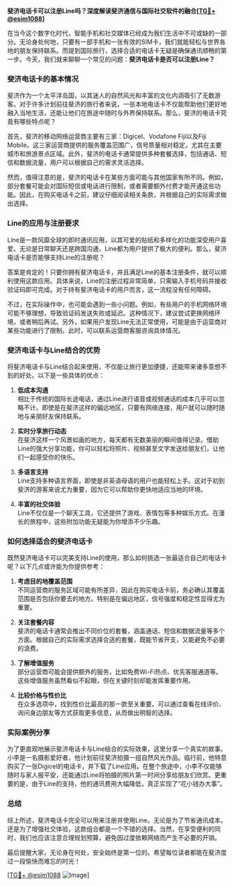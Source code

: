 **斐济电话卡可以注册Line吗？深度解读斐济通信与国际社交软件的融合[[TG💪+ @esim1088](https://t.me/s/esim1088)]**

在当今这个数字化时代，智能手机和社交媒体已经成为我们生活中不可或缺的一部分。无论身处何地，只要有一部手机和一张有效的SIM卡，我们就能轻松与世界各地的朋友保持联系。而提到国际旅行，选择合适的电话卡无疑是确保通讯顺畅的第一步。今天，我们就来聊聊一个常见的问题：**斐济电话卡是否可以注册Line？**

### 斐济电话卡的基本情况

斐济作为一个太平洋岛国，以其迷人的自然风光和丰富的文化内涵吸引了无数游客。对于许多计划前往斐济的旅行者来说，一张本地电话卡不仅能帮助他们更好地融入当地生活，还能让他们在旅途中随时与外界保持联系。那么，斐济的电话卡究竟有哪些特点呢？

首先，斐济的移动网络运营商主要有三家：Digicel、Vodafone Fiji以及Fiji Mobile。这三家运营商提供的服务覆盖范围广，信号质量相对稳定，尤其在主要城市和旅游景点区域。此外，斐济的电话卡通常提供多种套餐选择，包括通话、短信和数据流量，用户可以根据自己的需求灵活选择。

然而，值得注意的是，斐济的电话卡在某些方面可能与其他国家有所不同。例如，部分套餐可能会对国际短信或电话进行限制，或者需要额外付费才能开通这些功能。因此，在购买电话卡之前，建议仔细阅读相关条款，并根据自己的实际需求做出选择。

### Line的应用与注册要求

Line是一款风靡全球的即时通讯应用，以其可爱的贴纸和多样化的功能深受用户喜爱。无论是日常聊天还是跨国沟通，Line都为用户提供了极大的便利。那么，斐济电话卡是否能够支持Line的注册呢？

答案是肯定的！只要你拥有斐济电话卡，并且满足Line的基本注册条件，就可以顺利使用这款应用。具体来说，Line的注册过程非常简单，只需输入手机号码并接收验证码即可完成。对于持有斐济电话卡的用户而言，这一流程没有任何障碍。

不过，在实际操作中，也可能会遇到一些小问题。例如，有些用户的手机网络环境可能不够理想，导致验证码发送失败或延迟。这种情况下，建议尝试更换网络环境，或者稍后再试。另外，如果用户发现Line无法正常使用，可能是由于运营商对某些功能进行了限制。此时，可以联系运营商客服咨询具体情况。

### 斐济电话卡与Line结合的优势

将斐济电话卡与Line结合起来使用，不仅能让旅行更加便捷，还能带来诸多意想不到的好处。以下是一些具体的优点：

1. **低成本沟通**  
   相比于传统的国际长途电话，通过Line进行语音或视频通话的成本几乎可以忽略不计。即使是在斐济这样的偏远地区，只要有网络连接，用户就可以随时随地与亲朋好友保持联系。

2. **实时分享旅行动态**  
   在斐济这样一个风景如画的地方，每天都有无数美丽的瞬间值得记录。借助Line的强大分享功能，你可以轻松将照片、视频甚至文字发送给朋友们，让他们一起感受你的快乐。

3. **多语言支持**  
   Line支持多种语言界面，即使是非英语母语的用户也能轻松上手。这对于初到斐济的游客来说尤为重要，因为它可以帮助你更快地适应当地的环境。

4. **丰富的社交体验**  
   Line不仅仅是一个聊天工具，它还提供了游戏、表情包等多种娱乐方式。在漫长的旅程中，这些附加功能无疑能为你增添不少乐趣。

### 如何选择适合的斐济电话卡

既然斐济电话卡可以完美支持Line的使用，那么如何挑选一张最适合自己的电话卡呢？以下几点或许能为你提供参考：

1. **考虑目的地覆盖范围**  
   不同运营商的服务区域可能有所差异，因此在购买电话卡前，务必确认其覆盖范围是否包括你要去的地方。特别是在偏远地区，信号强度和稳定性显得尤为重要。

2. **关注套餐内容**  
   斐济的电话卡通常会推出不同价位的套餐，涵盖通话、短信和数据流量等多个方面。根据自己的实际需求选择合适的套餐，既能节省开支，又能避免不必要的浪费。

3. **了解增值服务**  
   部分运营商可能会提供额外的服务，比如免费Wi-Fi热点、优先客服通道等。这些增值服务虽然看似不起眼，但在关键时刻却能发挥重要作用。

4. **比较价格与性价比**  
   在众多选项中，找到性价比最高的那一款至关重要。可以通过查看在线评价、询问身边朋友等方式获取更多信息，从而做出明智的选择。

### 实际案例分享

为了更直观地展示斐济电话卡与Line结合的实际效果，这里分享一个真实的故事。小李是一名摄影爱好者，他计划前往斐济拍摄一组自然风光作品。临行前，他特意购买了一张Digicel的电话卡，并下载了Line应用。在整个旅途中，小李不仅能够随时与家人报平安，还能通过Line将拍摄的照片第一时间分享给朋友们欣赏。更重要的是，由于Line的支持，他的通讯费用大幅降低，真正实现了“花小钱办大事”。

### 总结

综上所述，斐济电话卡完全可以用来注册并使用Line。无论是为了节省通讯成本，还是为了增强社交体验，这款组合都是一个不错的选择。当然，在享受便利的同时，我们也应该注意合理规划预算，避免因过度依赖网络而产生不必要的开销。

最后提醒大家，无论身在何处，安全始终是第一位的。希望每位读者都能在斐济度过一段愉快而难忘的时光！

[[TG💪+ @esim1088](https://t.me/s/esim1088) ![Image](https://i.postimg.cc/4NQfJmqS/Snipaste-2025-05-13-00-14-12.png)]